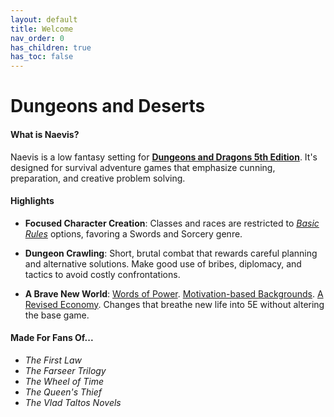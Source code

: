 ```yaml
---
layout: default
title: Welcome
nav_order: 0
has_children: true
has_toc: false
---
```


# Dungeons and Deserts

#### What is Naevis?

Naevis is a low fantasy setting for **[Dungeons and Dragons 5th Edition](https://dnd.wizards.com/start-playing-dnd)**. It's designed for survival adventure games that emphasize cunning, preparation, and creative problem solving. 

#### Highlights

* **Focused Character Creation**: Classes and races are restricted to [*Basic Rules*](docs/more/DnD_BasicRules_2018.pdf) options, favoring a Swords and Sorcery genre.

* **Dungeon Crawling**: Short, brutal combat that rewards careful planning and alternative solutions. Make good use of bribes, diplomacy, and tactics to avoid costly confrontations.

* **A Brave New World**: [Words of Power](docs/more/secret_languages). [Motivation-based Backgrounds](docs/character_creation/background/index). [A Revised Economy](docs/gear/index). Changes that breathe new life into 5E without altering the base game.


#### Made For Fans Of...

* _The First Law_
* _The Farseer Trilogy_  
* _The Wheel of Time_
* _The Queen's Thief_
* _The Vlad Taltos Novels_